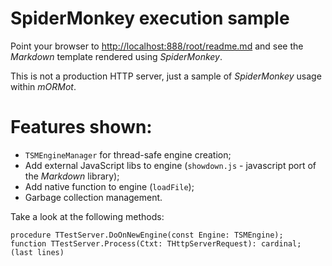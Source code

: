 SpiderMonkey execution sample
=============================
Point your browser to <http://localhost:888/root/readme.md> and see the *Markdown*
template rendered using *SpiderMonkey*.

This is not a production HTTP server, just a sample of *SpiderMonkey* usage within
*mORMot*.

# Features shown:
* `TSMEngineManager` for thread-safe engine creation;
* Add external JavaScript libs to engine (`showdown.js` - javascript port of the *Markdown* 
library);
* Add native function to engine (`loadFile`);
* Garbage collection management.

Take a look at the following methods: 

    procedure TTestServer.DoOnNewEngine(const Engine: TSMEngine);
    function TTestServer.Process(Ctxt: THttpServerRequest): cardinal; (last lines)
